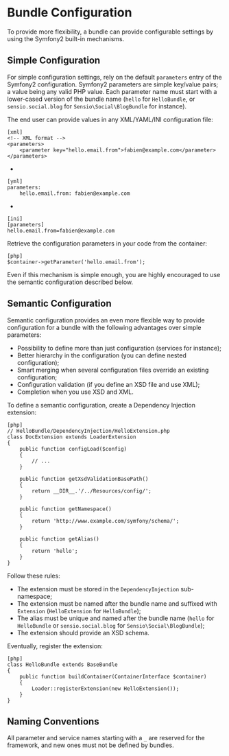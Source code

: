 Bundle Configuration
====================

To provide more flexibility, a bundle can provide configurable settings by
using the Symfony2 built-in mechanisms.

Simple Configuration
--------------------

For simple configuration settings, rely on the default `parameters` entry of
the Symfony2 configuration. Symfony2 parameters are simple key/value pairs; a
value being any valid PHP value. Each parameter name must start with a
lower-cased version of the bundle name (`hello` for `HelloBundle`, or
`sensio.social.blog` for `Sensio\Social\BlogBundle` for instance).

The end user can provide values in any XML/YAML/INI configuration file:

    [xml]
    <!-- XML format -->
    <parameters>
        <parameter key="hello.email.from">fabien@example.com</parameter>
    </parameters>

-

    [yml]
    parameters:
        hello.email.from: fabien@example.com

-

    [ini]
    [parameters]
    hello.email.from=fabien@example.com

Retrieve the configuration parameters in your code from the container:

    [php]
    $container->getParameter('hello.email.from');

Even if this mechanism is simple enough, you are highly encouraged to use the
semantic configuration described below.

Semantic Configuration
----------------------

Semantic configuration provides an even more flexible way to provide
configuration for a bundle with the following advantages over simple
parameters:

  * Possibility to define more than just configuration (services for
    instance);
  * Better hierarchy in the configuration (you can define nested
    configuration);
  * Smart merging when several configuration files override an existing
    configuration;
  * Configuration validation (if you define an XSD file and use XML);
  * Completion when you use XSD and XML.

To define a semantic configuration, create a Dependency Injection extension:

    [php]
    // HelloBundle/DependencyInjection/HelloExtension.php
    class DocExtension extends LoaderExtension
    {
        public function configLoad($config)
        {
            // ...
        }

        public function getXsdValidationBasePath()
        {
            return __DIR__.'/../Resources/config/';
        }

        public function getNamespace()
        {
            return 'http://www.example.com/symfony/schema/';
        }

        public function getAlias()
        {
            return 'hello';
        }
    }

Follow these rules:

  * The extension must be stored in the `DependencyInjection` sub-namespace;
  * The extension must be named after the bundle name and suffixed with
    `Extension` (`HelloExtension` for `HelloBundle`);
  * The alias must be unique and named after the bundle name (`hello` for
    `HelloBundle` or `sensio.social.blog` for `Sensio\Social\BlogBundle`);
  * The extension should provide an XSD schema.

Eventually, register the extension:

    [php]
    class HelloBundle extends BaseBundle
    {
        public function buildContainer(ContainerInterface $container)
        {
            Loader::registerExtension(new HelloExtension());
        }
    }

Naming Conventions
------------------

All parameter and service names starting with a `_` are reserved for the
framework, and new ones must not be defined by bundles.
